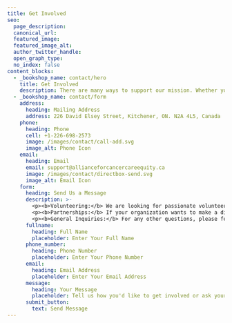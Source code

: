 ```yaml
---
title: Get Involved
seo:
  page_description:
  canonical_url:
  featured_image:
  featured_image_alt:
  author_twitter_handle:
  open_graph_type:
  no_index: false
content_blocks:
  - _bookshop_name: contact/hero
    title: Get Involved
    description: There are many ways to support our mission. Whether you're looking to volunteer, partner with us, or have a question, we'd love to hear from you.
  - _bookshop_name: contact/form
    address:
      heading: Mailing Address
      address: 226 David Elsey Street, Kitchener, ON. N2A 4L5, Canada
    phone:
      heading: Phone
      cell: +1-226-698-2573
      image: /images/contact/call-add.svg
      image_alt: Phone Icon
    email:
      heading: Email
      email: support@allianceforcancercareequity.ca
      image: /images/contact/directbox-send.svg
      image_alt: Email Icon
    form:
      heading: Send Us a Message
      description: >-
        <p><b>Volunteering:</b> We are looking for passionate volunteers for fundraising, social media, and community outreach. Let us know your interests in the message!</p><br>
        <p><b>Partnerships:</b> If your organization wants to make a difference, send us a message to discuss partnership opportunities.</p><br>
        <p><b>General Inquiries:</b> For any other questions, please feel free to reach out using the form below.</p>
      fullname:
        heading: Full Name
        placeholder: Enter Your Full Name
      phone_number:
        heading: Phone Number
        placeholder: Enter Your Phone Number
      email:
        heading: Email Address
        placeholder: Enter Your Email Address
      message:
        heading: Your Message
        placeholder: Tell us how you'd like to get involved or ask your question here...
      submit_button:
        text: Send Message
---
```

